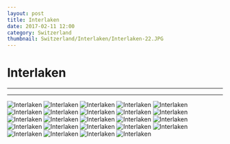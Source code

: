 ```yaml
---
layout: post
title: Interlaken
date: 2017-02-11 12:00
category: Switzerland
thumbnail: Switzerland/Interlaken/Interlaken-22.JPG
---
```


# Interlaken

---



---

![Interlaken](/assets/img/travel/Switzerland/Interlaken/Interlaken-1.JPG)
![Interlaken](/assets/img/travel/Switzerland/Interlaken/Interlaken-2.JPG)
![Interlaken](/assets/img/travel/Switzerland/Interlaken/Interlaken-3.JPG)
![Interlaken](/assets/img/travel/Switzerland/Interlaken/Interlaken-4.JPG)
![Interlaken](/assets/img/travel/Switzerland/Interlaken/Interlaken-5.JPG)
![Interlaken](/assets/img/travel/Switzerland/Interlaken/Interlaken-6.JPG)
![Interlaken](/assets/img/travel/Switzerland/Interlaken/Interlaken-7.JPG)
![Interlaken](/assets/img/travel/Switzerland/Interlaken/Interlaken-8.JPG)
![Interlaken](/assets/img/travel/Switzerland/Interlaken/Interlaken-9.JPG)
![Interlaken](/assets/img/travel/Switzerland/Interlaken/Interlaken-10.JPG)
![Interlaken](/assets/img/travel/Switzerland/Interlaken/Interlaken-11.JPG)
![Interlaken](/assets/img/travel/Switzerland/Interlaken/Interlaken-12.JPG)
![Interlaken](/assets/img/travel/Switzerland/Interlaken/Interlaken-13.JPG)
![Interlaken](/assets/img/travel/Switzerland/Interlaken/Interlaken-14.JPG)
![Interlaken](/assets/img/travel/Switzerland/Interlaken/Interlaken-15.JPG)
![Interlaken](/assets/img/travel/Switzerland/Interlaken/Interlaken-16.JPG)
![Interlaken](/assets/img/travel/Switzerland/Interlaken/Interlaken-17.JPG)
![Interlaken](/assets/img/travel/Switzerland/Interlaken/Interlaken-18.JPG)
![Interlaken](/assets/img/travel/Switzerland/Interlaken/Interlaken-19.JPG)
![Interlaken](/assets/img/travel/Switzerland/Interlaken/Interlaken-20.JPG)
![Interlaken](/assets/img/travel/Switzerland/Interlaken/Interlaken-21.JPG)
![Interlaken](/assets/img/travel/Switzerland/Interlaken/Interlaken-22.JPG)
![Interlaken](/assets/img/travel/Switzerland/Interlaken/Interlaken-23.JPG)
![Interlaken](/assets/img/travel/Switzerland/Interlaken/Interlaken-24.JPG)


<!--
- undisputably beautiful city sitting between two diamond green lakes, surronded my mountain ranges
- 
- hiked harder kulm, absolute blast through three feet of snow toward the top
- nutella from hostel and bread from Bern supermarket :)
- quaint city, seperated into two parts
- ice skating rink, people playing in the grassy main area
- paragliding was extremely common although costly
- hiked thorugh woods taking wrong path after bench to get to cable car
- extreme climb through snow to get to cable car, quick walk to over hang
- hostel was awesome, backpaackers hostel, free tokens for hot choclate which was delicious
- 

-->